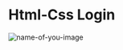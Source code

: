 # Html-Css Login 
![name-of-you-image](https://lh3.googleusercontent.com/H-CefvtNfIL0WHRMQP5Woz9mPh2ikS8ZYg9wI0RzdWfIhW1rzFTfj0e_4Rwazfvw-jTJ7xFm1JohQHVGnENOY7LXoAoCQr9uzJaBabcUNFsj7TWyvLx6oL49BNVODPHdinWTlIUuremF8zmPHDLdhSVkJXmj7fM9c-msGh_ArLmeu9fNejVR5aDwNPS8Rr233WctSo4PPBcESya1Kj9U8Paq_pql2n5JAwk8TzVPy40FGTbG4tASwNYmQwpzHDjsQoXzCC4fb12KJCQxSYtTL6YI5ZXMwNaU-a8UoNMp0duNLtNYOU9t87tm6yBpch6xryaOWkNVa1lYhSOOkK-rOi3t9Vamg-BSv2rwgMqeD3IqCTra_vGcXOjqQ3X27vgpVh-fBQ1M5P3R_ek0Q_5ml1hhZRY0NMX1shcjPGQnFt8jGCSgr-P6yk1UBsjAXp8ES3STObWpGKDoCffwVO_adEyQoCoQC29SG-kMew6F4EhtXmxHIgggfJ-HcZiScDS89GTAmv1WJfdeEot25mQ0NNjsDmhRqb1_p7TBU-RIvwOMJ9UvvCVYJhXREaD23ccSxnH2-kWCCT3_H9eNJZeY0wtdNDzLiOXBjWjiJek4bQmt0hSeJNMkIdrRJJCvf0p35n5dCGPfk0hHNUsWufndGxv7hHhUTfa6lXoNFdpbM-MuszJ_CVJlEmmAA2ZYFDVUhekdlTEc4XygwI6KFCWp0WUKMGjrxenKTWMz7dyUcccrGuHlAtq8zQdENyHvzGrymWkm-3kK2VxWgYoM3ELPJs9GiEkijje7z3pm7V08ujWN9ZoI2guL2x8ZpBZrL1gUW_PZ4dI6Yns18MR2Lijsw9KGA2CnVkJe7iPPeUvOXSJGU78yv6l9u_pY10wShB7mIDaYZn5k4HU=w999-h484-no?authuser=0)